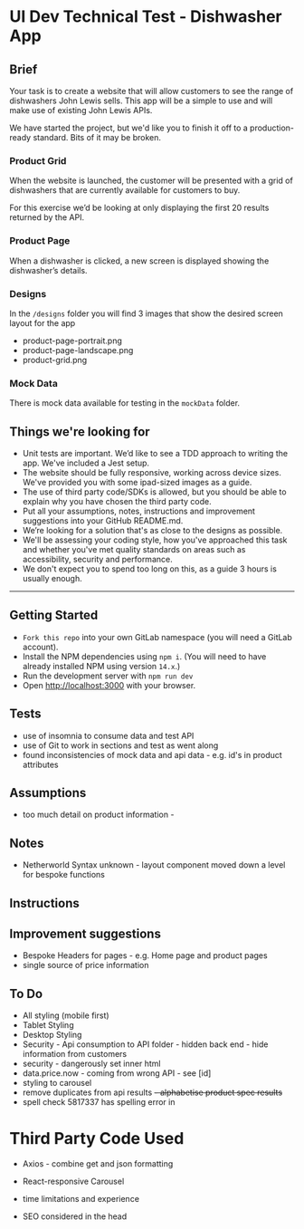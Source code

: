 # UI Dev Technical Test - Dishwasher App

## Brief

Your task is to create a website that will allow customers to see the range of dishwashers John Lewis sells. This app will be a simple to use and will make use of existing John Lewis APIs.

We have started the project, but we'd like you to finish it off to a production-ready standard. Bits of it may be broken.

### Product Grid

When the website is launched, the customer will be presented with a grid of dishwashers that are currently available for customers to buy.

For this exercise we’d be looking at only displaying the first 20 results returned by the API.

### Product Page

When a dishwasher is clicked, a new screen is displayed showing the dishwasher’s details.

### Designs

In the `/designs` folder you will find 3 images that show the desired screen layout for the app

- product-page-portrait.png
- product-page-landscape.png
- product-grid.png

### Mock Data

There is mock data available for testing in the `mockData` folder.

## Things we're looking for

- Unit tests are important. We’d like to see a TDD approach to writing the app. We've included a Jest setup.
- The website should be fully responsive, working across device sizes. We've provided you with some ipad-sized images as a guide.
- The use of third party code/SDKs is allowed, but you should be able to explain why you have chosen the third party code.
- Put all your assumptions, notes, instructions and improvement suggestions into your GitHub README.md.
- We’re looking for a solution that's as close to the designs as possible.
- We'll be assessing your coding style, how you've approached this task and whether you've met quality standards on areas such as accessibility, security and performance.
- We don't expect you to spend too long on this, as a guide 3 hours is usually enough.

---

## Getting Started

- `Fork this repo` into your own GitLab namespace (you will need a GitLab account).
- Install the NPM dependencies using `npm i`. (You will need to have already installed NPM using version `14.x`.)
- Run the development server with `npm run dev`
- Open [http://localhost:3000](http://localhost:3000) with your browser.

## Tests

- use of insomnia to consume data and test API
- use of Git to work in sections and test as went along
- found inconsistencies of mock data and api data - e.g. id's in product attributes

## Assumptions

- too much detail on product information -

## Notes

- Netherworld Syntax unknown - layout component moved down a level for bespoke functions

## Instructions

## Improvement suggestions

- Bespoke Headers for pages - e.g. Home page and product pages
- single source of price information

## To Do

- All styling (mobile first)
- Tablet Styling
- Desktop Styling
- Security - Api consumption to API folder - hidden back end - hide information from customers
- security - dangerously set inner html
- data.price.now - coming from wrong API - see [id]
- styling to carousel
- remove duplicates from api results
  ~~- alphabetise product spec results~~
- spell check 5817337 has spelling error in

# Third Party Code Used

- Axios - combine get and json formatting
- React-responsive Carousel
- time limitations and experience

- SEO considered in the head
